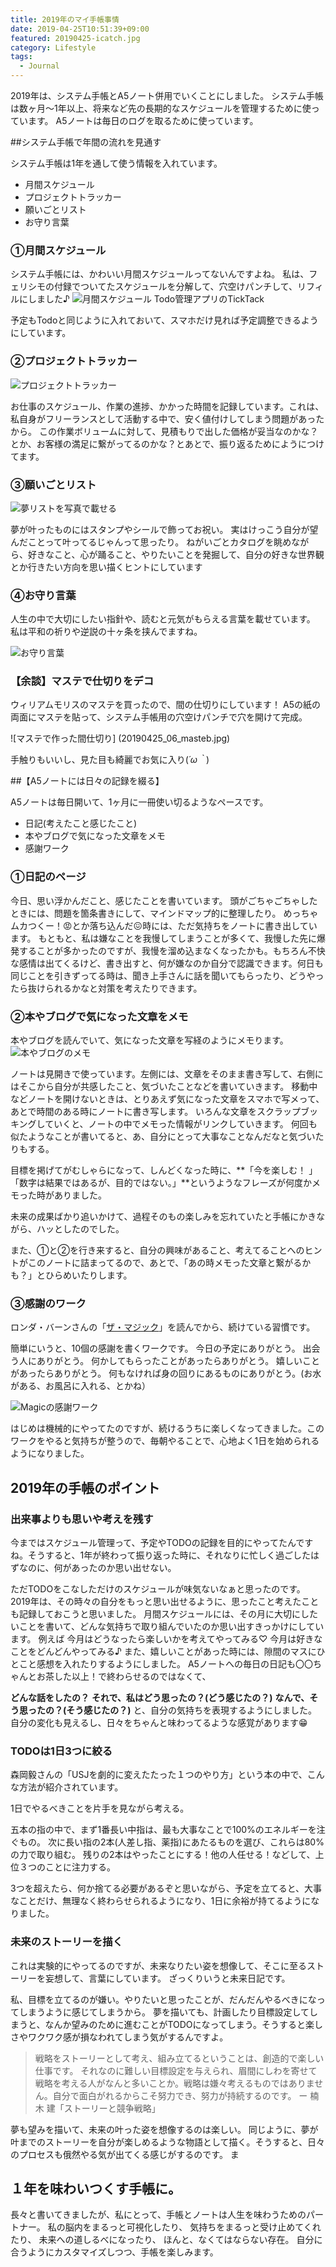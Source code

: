 ```yaml
---
title: 2019年のマイ手帳事情
date: 2019-04-25T10:51:39+09:00
featured: 20190425-icatch.jpg
category: Lifestyle
tags:
  - Journal
---
```


2019年は、システム手帳とA5ノート併用でいくことにしました。 システム手帳は数ヶ月〜1年以上、将来など先の長期的なスケジュールを管理するために使っています。 A5ノートは毎日のログを取るために使っています。

##システム手帳で年間の流れを見通す

 システム手帳は1年を通して使う情報を入れています。

* 月間スケジュール
* プロジェクトトラッカー
* 願いごとリスト
* お守り言葉

### ①月間スケジュール

 システム手帳には、かわいい月間スケジュールってないんですよね。 私は、フェリシモの付録でついてたスケジュールを分解して、穴空けパンチして、リフィルにしました♪
![月間スケジュール](20190425_SS_TickTack-576x1024.jpg)
Todo管理アプリのTickTack

予定もTodoと同じように入れておいて、スマホだけ見れば予定調整できるようにしています。

### ②プロジェクトトラッカー

![プロジェクトトラッカー](20190425_02_pjtracker.jpeg)

お仕事のスケジュール、作業の進捗、かかった時間を記録しています。これは、私自身がフリーランスとして活動する中で、安く値付けしてしまう問題があったから。 この作業ボリュームに対して、見積もりで出した価格が妥当なのかな？とか、お客様の満足に繋がってるのかな？とあとで、振り返るためにようにつけてます。

### ③願いごとリスト

![夢リストを写真で載せる](20190425_03_dreamcatalogue.jpg)

夢が叶ったものにはスタンプやシールで飾ってお祝い。 実はけっこう自分が望んだことって叶ってるじゃんって思ったり。 ねがいごとカタログを眺めながら、好きなこと、心が踊ること、やりたいことを発掘して、自分の好きな世界観とか行きたい方向を思い描くヒントにしています


### ➃お守り言葉

人生の中で大切にしたい指針や、読むと元気がもらえる言葉を載せています。 私は平和の祈りや逆説の十ヶ条を挟んでますね。

![お守り言葉](20190425_05_quotes.jpg)


### 【余談】マステで仕切りをデコ

 ウィリアムモリスのマステを買ったので、間の仕切りにしています！ A5の紙の両面にマステを貼って、システム手帳用の穴空けパンチで穴を開けて完成。

![マステで作った間仕切り] (20190425_06_masteb.jpg)

手触りもいいし、見た目も綺麗でお気に入り(*´ω｀*)

##【A5ノートには日々の記録を綴る】

 A5ノートは毎日開いて、1ヶ月に一冊使い切るようなペースです。

* 日記(考えたこと感じたこと)
* 本やブログで気になった文章をメモ
* 感謝ワーク

### ①日記のページ

 今日、思い浮かんだこと、感じたことを書いています。 頭がごちゃごちゃしたときには、問題を箇条書きにして、マインドマップ的に整理したり。 めっちゃムカつくー！😡とか落ち込んだ😖時には、ただ気持ちをノートに書き出しています。 もともと、私は嫌なことを我慢してしまうことが多くて、我慢した先に爆発することが多かったのですが、我慢を溜め込まなくなったかも。もちろん不快な感情は出てくるけど、書き出すと、何が嫌なのか自分で認識できます。何日も同じことを引きずってる時は、聞き上手さんに話を聞いてもらったり、どうやったら抜けられるかなと対策を考えたりできます。

### ②本やブログで気になった文章をメモ

本やブログを読んでいて、気になった文章を写経のようにメモります。
![本やブログのメモ](20190425_12_bookmemo.jpg)

ノートは見開きで使っています。左側には、文章をそのまま書き写して、右側にはそこから自分が共感したこと、気づいたことなどを書いていきます。 移動中などノートを開けないときは、とりあえず気になった文章をスマホで写メって、あとで時間のある時にノートに書き写します。 いろんな文章をスクラップブッキングしていくと、ノートの中でメモった情報がリンクしていきます。 何回も似たようなことが書いてると、あ、自分にとって大事なことなんだなと気づいたりもする。

目標を掲げてがむしゃらになって、しんどくなった時に、**「今を楽しむ！ 」「数字は結果ではあるが、目的ではない。」**というようなフレーズが何度かメモった時がありました。

未来の成果ばかり追いかけて、過程そのもの楽しみを忘れていたと手帳にかきながら、ハッとしたのでした。

また、①と②を行き来すると、自分の興味があること、考えてることへのヒントがこのノートに詰まってるので、あとで、「あの時メモった文章と繋がるかも？」とひらめいたりします。

### ③感謝のワーク

ロンダ・バーンさんの「[ザ・マジック](https://amzn.to/2VpNIWq)」を読んでから、続けている習慣です。

簡単にいうと、10個の感謝を書くワークです。 今日の予定にありがとう。 出会う人にありがとう。 何かしてもらったことがあったらありがとう。 嬉しいことがあったらありがとう。 何もなければ身の回りにあるものにありがとう。(お水がある、お風呂に入れる、とかね）

![Magicの感謝ワーク](20190425_13_magicwork.jpg)

はじめは機械的にやってたのですが、続けるうちに楽しくなってきました。このワークをやると気持ちが整うので、毎朝やることで、心地よく1日を始められるようになりました。

## 2019年の手帳のポイント

### 出来事よりも思いや考えを残す

今まではスケジュール管理って、予定やTODOの記録を目的にやってたんですね。そうすると、1年が終わって振り返った時に、それなりに忙しく過ごしたはずなのに、何があったのか思い出せない。

ただTODOをこなしただけのスケジュールが味気ないなぁと思ったのです。 2019年は、その時々の自分をもっと思い出せるように、思ったこと考えたことも記録しておこうと思いました。 月間スケジュールには、その月に大切にしたいことを書いて、どんな気持ちで取り組んでいたのか思い出すきっかけにしています。
例えば 今月はどうなったら楽しいかを考えてやってみる♡ 今月は好きなことをどんどんやってみる♪ また、嬉しいことがあった時には、隙間のマスにひとこと感想を入れたりするようにしました。 A5ノートへの毎日の日記も〇〇ちゃんとお茶した以上！で終わらせるのではなくて、

**どんな話をしたの？**
**それで、私はどう思ったの？(どう感じたの？)**
**なんで、そう思ったの？(そう感じたの？)** と、自分の気持ちを表現するようにしました。 自分の変化も見えるし、日々をちゃんと味わってるような感覚があります😁

### TODOは1日3つに絞る

森岡毅さんの「USJを劇的に変えたたった１つのやり方」という本の中で、こんな方法が紹介されています。

1日でやるべきことを片手を見ながら考える。

五本の指の中で、まず1番長い中指は、最も大事なことで100%のエネルギーを注ぐもの。
次に長い指の2本(人差し指、薬指)にあたるものを選び、これらは80%の力で取り組む。 残りの2本はやったことにする！他の人任せる！などして、上位３つのことに注力する。

3つを超えたら、何か捨てる必要があるぞと思いながら、予定を立てると、大事なことだけ、無理なく終わらせられるようになり、1日に余裕が持てるようになりました。

### 未来のストーリーを描く
これは実験的にやってるのですが、未来なりたい姿を想像して、そこに至るストーリーを妄想して、言葉にしています。 ざっくりいうと未来日記です。

私、目標を立てるのが嫌い。やりたいと思ったことが、だんだんやるべきになってしまうように感じてしまうから。 夢を描いても、計画したり目標設定してしまうと、なんか望みのために進むことがTODOになってしまう。そうすると楽しさやワクワク感が損なわれてしまう気がするんですよ。

> 戦略をストーリーとして考え、組み立てるということは、創造的で楽しい仕事です。
> それなのに難しい目標設定を与えられ、眉間にしわを寄せて戦略を考える人がなんと多いことか。戦略は嫌々考えるものではありません。自分で面白がれるからこそ努力でき、努力が持続するのです。
> ー 楠木 建「ストーリーと競争戦略」


夢も望みを描いて、未来の叶った姿を想像するのは楽しい。 同じように、夢が叶までのストーリーを自分が楽しめるような物語として描く。そうすると、日々のプロセスも俄然やる気が出てくる感じがするのです。 ま

## １年を味わいつくす手帳に。

長々と書いてきましたが、私にとって、手帳とノートは人生を味わうためのパートナー。 私の脳内をまるっと可視化したり、 気持ちをまるっと受け止めてくれたり、 未来への道しるべになったり、 ほんと、なくてはならない存在。 自分に合うようにカスタマイズしつつ、手帳を楽しみます。